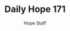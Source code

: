 ---
image: /assets/img/daily-hope-default-artwork.png
title: Daily Hope 171
number: 171
categories:
  - Daily Hope
author: Hope Staff
notes: Daily Hope 171
embed: >-
  <iframe src="https://open.spotify.com/embed/episode/004JYKWGwI2uUakSTJJvkD?utm_source=generator" width="400px" height="102px" frameborder=“0" scrolling=“no”></iframe>
---